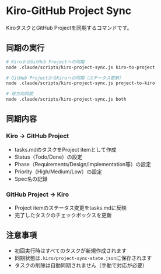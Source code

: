 # Kiro-GitHub Project Sync

KiroタスクとGitHub Projectを同期するコマンドです。

## 同期の実行

```bash
# KiroからGitHub Projectへの同期
node .claude/scripts/kiro-project-sync.js kiro-to-project

# GitHub ProjectからKiroへの同期（ステータス更新）
node .claude/scripts/kiro-project-sync.js project-to-kiro

# 双方向同期
node .claude/scripts/kiro-project-sync.js both
```

## 同期内容

### Kiro → GitHub Project

- tasks.mdのタスクをProject itemとして作成
- Status（Todo/Done）の設定
- Phase（Requirements/Design/Implementation等）の設定
- Priority（High/Medium/Low）の設定
- Spec名の記録

### GitHub Project → Kiro

- Project itemのステータス変更をtasks.mdに反映
- 完了したタスクのチェックボックスを更新

## 注意事項

- 初回実行時はすべてのタスクが新規作成されます
- 同期状態は`.kiro/project-sync-state.json`に保存されます
- タスクの削除は自動同期されません（手動で対応が必要）
